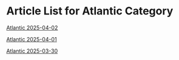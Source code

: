 # Article List for Atlantic Category

[Atlantic 2025-04-02](cn_atlantic_2025-04-02.md)

[Atlantic 2025-04-01](cn_atlantic_2025-04-01.md)

[Atlantic 2025-03-30](cn_atlantic_2025-03-30.md)

